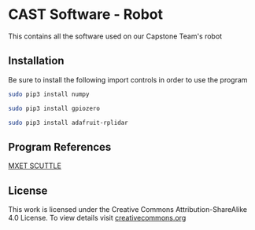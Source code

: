 # CAST Software - Robot

This contains all the software used on our Capstone Team's robot

## Installation

Be sure to install the following import controls in order to use the program


```bash
sudo pip3 install numpy
```
```bash
sudo pip3 install gpiozero
```
```bash
sudo pip3 install adafruit-rplidar
```

## Program References
[MXET SCUTTLE](https://github.com/scuttlerobot/SCUTTLE)

## License
This work is licensed under the Creative Commons Attribution-ShareAlike 4.0 License. To view details visit [creativecommons.org](https://creativecommons.org/licenses/by-sa/4.0/legalcode)
